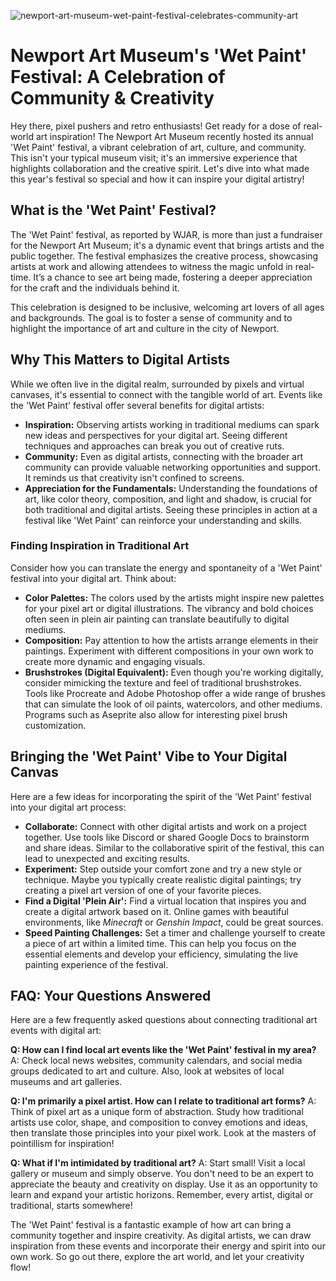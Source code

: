 ![newport-art-museum-wet-paint-festival-celebrates-community-art](https://images.pexels.com/photos/33351095/pexels-photo-33351095.jpeg?auto=compress&cs=tinysrgb&fit=crop&h=627&w=1200)

# Newport Art Museum's 'Wet Paint' Festival: A Celebration of Community & Creativity

Hey there, pixel pushers and retro enthusiasts! Get ready for a dose of real-world art inspiration! The Newport Art Museum recently hosted its annual 'Wet Paint' festival, a vibrant celebration of art, culture, and community. This isn't your typical museum visit; it's an immersive experience that highlights collaboration and the creative spirit. Let's dive into what made this year's festival so special and how it can inspire your digital artistry!

## What is the 'Wet Paint' Festival?

The 'Wet Paint' festival, as reported by WJAR, is more than just a fundraiser for the Newport Art Museum; it's a dynamic event that brings artists and the public together. The festival emphasizes the creative process, showcasing artists at work and allowing attendees to witness the magic unfold in real-time. It’s a chance to see art being made, fostering a deeper appreciation for the craft and the individuals behind it.

This celebration is designed to be inclusive, welcoming art lovers of all ages and backgrounds. The goal is to foster a sense of community and to highlight the importance of art and culture in the city of Newport.

## Why This Matters to Digital Artists

While we often live in the digital realm, surrounded by pixels and virtual canvases, it's essential to connect with the tangible world of art. Events like the 'Wet Paint' festival offer several benefits for digital artists:

*   **Inspiration:** Observing artists working in traditional mediums can spark new ideas and perspectives for your digital art. Seeing different techniques and approaches can break you out of creative ruts.
*   **Community:** Even as digital artists, connecting with the broader art community can provide valuable networking opportunities and support. It reminds us that creativity isn't confined to screens.
*   **Appreciation for the Fundamentals:** Understanding the foundations of art, like color theory, composition, and light and shadow, is crucial for both traditional and digital artists. Seeing these principles in action at a festival like 'Wet Paint' can reinforce your understanding and skills.

### Finding Inspiration in Traditional Art

Consider how you can translate the energy and spontaneity of a 'Wet Paint' festival into your digital art. Think about:

*   **Color Palettes:** The colors used by the artists might inspire new palettes for your pixel art or digital illustrations. The vibrancy and bold choices often seen in plein air painting can translate beautifully to digital mediums.
*   **Composition:** Pay attention to how the artists arrange elements in their paintings. Experiment with different compositions in your own work to create more dynamic and engaging visuals.
*   **Brushstrokes (Digital Equivalent):** Even though you're working digitally, consider mimicking the texture and feel of traditional brushstrokes. Tools like Procreate and Adobe Photoshop offer a wide range of brushes that can simulate the look of oil paints, watercolors, and other mediums. Programs such as Aseprite also allow for interesting pixel brush customization.

## Bringing the 'Wet Paint' Vibe to Your Digital Canvas

Here are a few ideas for incorporating the spirit of the 'Wet Paint' festival into your digital art process:

*   **Collaborate:** Connect with other digital artists and work on a project together. Use tools like Discord or shared Google Docs to brainstorm and share ideas. Similar to the collaborative spirit of the festival, this can lead to unexpected and exciting results.
*   **Experiment:** Step outside your comfort zone and try a new style or technique. Maybe you typically create realistic digital paintings; try creating a pixel art version of one of your favorite pieces.
*   **Find a Digital 'Plein Air':** Find a virtual location that inspires you and create a digital artwork based on it. Online games with beautiful environments, like *Minecraft* or *Genshin Impact*, could be great sources.
*   **Speed Painting Challenges:** Set a timer and challenge yourself to create a piece of art within a limited time. This can help you focus on the essential elements and develop your efficiency, simulating the live painting experience of the festival.

## FAQ: Your Questions Answered

Here are a few frequently asked questions about connecting traditional art events with digital art:

**Q: How can I find local art events like the 'Wet Paint' festival in my area?**
A: Check local news websites, community calendars, and social media groups dedicated to art and culture. Also, look at websites of local museums and art galleries.

**Q: I'm primarily a pixel artist. How can I relate to traditional art forms?**
A: Think of pixel art as a unique form of abstraction. Study how traditional artists use color, shape, and composition to convey emotions and ideas, then translate those principles into your pixel work. Look at the masters of pointillism for inspiration!

**Q: What if I'm intimidated by traditional art?**
A: Start small! Visit a local gallery or museum and simply observe. You don't need to be an expert to appreciate the beauty and creativity on display. Use it as an opportunity to learn and expand your artistic horizons. Remember, every artist, digital or traditional, starts somewhere!

The 'Wet Paint' festival is a fantastic example of how art can bring a community together and inspire creativity. As digital artists, we can draw inspiration from these events and incorporate their energy and spirit into our own work. So go out there, explore the art world, and let your creativity flow!
